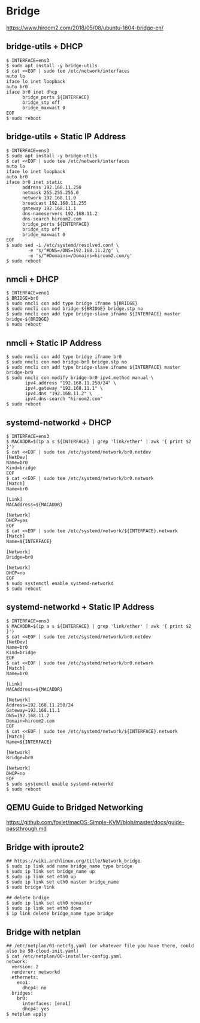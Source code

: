 Bridge
======

https://www.hiroom2.com/2018/05/08/ubuntu-1804-bridge-en/

## bridge-utils + DHCP
```
$ INTERFACE=ens3
$ sudo apt install -y bridge-utils
$ cat <<EOF | sudo tee /etc/network/interfaces
auto lo
iface lo inet loopback
auto br0
iface br0 inet dhcp
      bridge_ports ${INTERFACE}
      bridge_stp off
      bridge_maxwait 0
EOF
$ sudo reboot
```

## bridge-utils + Static IP Address
```
$ INTERFACE=ens3
$ sudo apt install -y bridge-utils
$ cat <<EOF | sudo tee /etc/network/interfaces
auto lo
iface lo inet loopback
auto br0
iface br0 inet static
      address 192.168.11.250
      netmask 255.255.255.0
      network 192.168.11.0
      broadcast 192.168.11.255
      gateway 192.168.11.1
      dns-nameservers 192.168.11.2
      dns-search hiroom2.com
      bridge_ports ${INTERFACE}
      bridge_stp off
      bridge_maxwait 0
EOF
$ sudo sed -i /etc/systemd/resolved.conf \
        -e 's/^#DNS=/DNS=192.168.11.2/g' \
        -e 's/^#Domains=/Domains=hiroom2.com/g'
$ sudo reboot
```

## nmcli + DHCP
```
$ INTERFACE=eno1
$ BRIDGE=br0
$ sudo nmcli con add type bridge ifname ${BRIDGE}
$ sudo nmcli con mod bridge-${BRIDGE} bridge.stp no
$ sudo nmcli con add type bridge-slave ifname ${INTERFACE} master bridge-${BRIDGE}
$ sudo reboot
```

## nmcli + Static IP Address
```
$ sudo nmcli con add type bridge ifname br0
$ sudo nmcli con mod bridge-br0 bridge.stp no
$ sudo nmcli con add type bridge-slave ifname ${INTERFACE} master bridge-br0
$ sudo nmcli con modify bridge-br0 ipv4.method manual \
       ipv4.address "192.168.11.250/24" \
       ipv4.gateway "192.168.11.1" \
       ipv4.dns "192.168.11.2" \
       ipv4.dns-search "hiroom2.com"
$ sudo reboot
```

## systemd-networkd + DHCP
```
$ INTERFACE=ens3
$ MACADDR=$(ip a s ${INTERFACE} | grep 'link/ether' | awk '{ print $2 }')
$ cat <<EOF | sudo tee /etc/systemd/network/br0.netdev
[NetDev]
Name=br0
Kind=bridge
EOF
$ cat <<EOF | sudo tee /etc/systemd/network/br0.network
[Match]
Name=br0

[Link]
MACAddress=${MACADDR}

[Network]
DHCP=yes
EOF
$ cat <<EOF | sudo tee /etc/systemd/network/${INTERFACE}.network
[Match]
Name=${INTERFACE}

[Network]
Bridge=br0

[Network]
DHCP=no
EOF
$ sudo systemctl enable systemd-networkd
$ sudo reboot
```

## systemd-networkd + Static IP Address
```
$ INTERFACE=ens3
$ MACADDR=$(ip a s ${INTERFACE} | grep 'link/ether' | awk '{ print $2 }')
$ cat <<EOF | sudo tee /etc/systemd/network/br0.netdev
[NetDev]
Name=br0
Kind=bridge
EOF
$ cat <<EOF | sudo tee /etc/systemd/network/br0.network
[Match]
Name=br0

[Link]
MACAddress=${MACADDR}

[Network]
Address=192.168.11.250/24
Gateway=192.168.11.1
DNS=192.168.11.2
Domain=hiroom2.com
EOF
$ cat <<EOF | sudo tee /etc/systemd/network/${INTERFACE}.network
[Match]
Name=${INTERFACE}

[Network]
Bridge=br0

[Network]
DHCP=no
EOF
$ sudo systemctl enable systemd-networkd
$ sudo reboot
```

## QEMU Guide to Bridged Networking

https://github.com/foxlet/macOS-Simple-KVM/blob/master/docs/guide-passthrough.md

## Bridge with iproute2

    ## https://wiki.archlinux.org/title/Network_bridge
    $ sudo ip link add name bridge_name type bridge
    $ sudo ip link set bridge_name up
    $ sudo ip link set eth0 up
    $ sudo ip link set eth0 master bridge_name
    $ sudo bridge link

    ## delete brdige
    $ sudo ip link set eth0 nomaster
    $ sudo ip link set eth0 down
    $ ip link delete bridge_name type bridge

## Bridge with netplan

    ## /etc/netplan/01-netcfg.yaml (or whatever file you have there, could also be 50-cloud-init.yaml)
    $ cat /etc/netplan/00-installer-config.yaml
    network:
      version: 2
      renderer: networkd
      ethernets:
        eno1:
          dhcp4: no
      bridges:
        br0:
          interfaces: [eno1]
          dhcp4: yes
    $ netplan apply
